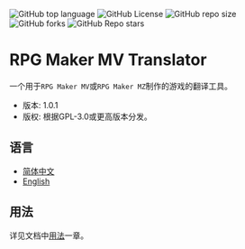 ![GitHub top language](https://img.shields.io/github/languages/top/thiliapr/python3-tprtools)
![GitHub License](https://img.shields.io/badge/license-GPL--3.0--or--later-blue)
![GitHub repo size](https://img.shields.io/github/repo-size/thiliapr/python3-tprtools)
![GitHub forks](https://img.shields.io/github/forks/thiliapr/python3-tprtools)
![GitHub Repo stars](https://img.shields.io/github/stars/thiliapr/python3-tprtools)

# RPG Maker MV Translator
一个用于`RPG Maker MV`或`RPG Maker MZ`制作的游戏的翻译工具。
- 版本: 1.0.1
- 版权: 根据GPL-3.0或更高版本分发。

## 语言
- [简体中文](README.zh-CN.md)
- [English](README.md)

## 用法
详见文档中[用法](docs/usage.zh-CN.md)一章。
